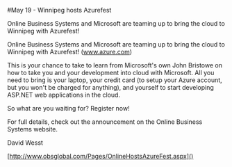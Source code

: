 ﻿#May 19 - Winnipeg hosts Azurefest

Online Business Systems and Microsoft are teaming up to bring the cloud to Winnipeg with Azurefest!

Online Business Systems and Microsoft are teaming up to bring the cloud to Winnipeg with Azurefest! (www.azure.com)

This is your chance to take to learn from Microsoft's own John Bristowe on how to take you and your development into cloud with Microsoft. All you need to bring is your laptop, your credit card (to setup your Azure account, but you won't be charged for anything), and yourself to start developing ASP.NET web applications in the cloud.

So what are you waiting for? Register now!

For full details, check out the announcement on the Online Business Systems website.

David Wesst

[http://www.obsglobal.com/Pages/OnlineHostsAzureFest.aspx]() 